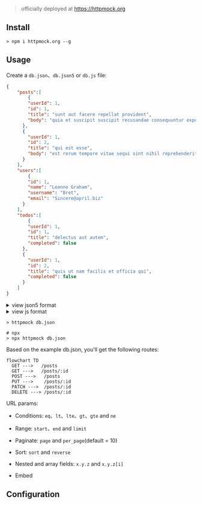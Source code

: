 > officially deployed at https://httpmock.org

## Install

```shell
> npm i httpmock.org --g

```

## Usage

Create a `db.json`、`db.json5` or `db.js` file:

```json
{
	"posts":[
		{
	    "userId": 1,
	    "id": 1,
	    "title": "sunt aut facere repellat provident",
	    "body": "quia et suscipit suscipit recusandae consequuntur expedita et cum reprehenderit"
	  },
	  {
	    "userId": 1,
	    "id": 2,
	    "title": "qui est esse",
	    "body": "est rerum tempore vitae sequi sint nihil reprehenderit dolor beatae"
	  }
	],
	"users":[
		{
	    "id": 1,
	    "name": "Leanne Graham",
	    "username": "Bret",
	    "email": "Sincere@april.biz"
	  }
	],
	"todos":[
		{
	    "userId": 1,
	    "id": 1,
	    "title": "delectus aut autem",
	    "completed": false
	  },
	  {
	    "userId": 1,
	    "id": 2,
	    "title": "quis ut nam facilis et officia qui",
	    "completed": false
	  }
	]
}

```

<details>
<summary>view json5 format</summary>

```json5
{
	posts:[
		{
	    userId: 1,
	    id: 1,
	    title: "sunt aut facere repellat provident",
	    body: "quia et suscipit suscipit recusandae consequuntur expedita et cum reprehenderit"
	  },
	  {
	    userId: 1,
	    id: 2,
	    title: "qui est esse",
	    body: "est rerum tempore vitae sequi sint nihil reprehenderit dolor beatae"
	  }
	],
	users:[
		{
	    id: 1,
	    name: "Leanne Graham",
	    username: "Bret",
	    email: "Sincere@april.biz"
	  }
	],
	todos:[
		{
	    userId: 1,
	    id: 1,
	    title: "delectus aut autem",
	    completed: false
	  },
	  {
	    userId": 1,
	    id": 2,
	    title: "quis ut nam facilis et officia qui",
	    completed: false
	  }
	]
}
```
</details>

<details>
<summary>view js format</summary>

```js
export default {
		posts:[
		{
	    userId: 1,
	    id: 1,
	    title: "sunt aut facere repellat provident",
	    body: "quia et suscipit suscipit recusandae consequuntur expedita et cum reprehenderit"
	  },
	  {
	    userId: 1,
	    id: 2,
	    title: "qui est esse",
	    body: "est rerum tempore vitae sequi sint nihil reprehenderit dolor beatae"
	  }
	],
	users:[
		{
	    id: 1,
	    name: "Leanne Graham",
	    username: "Bret",
	    email: "Sincere@april.biz"
	  }
	],
	todos:[
		{
	    userId: 1,
	    id: 1,
	    title: "delectus aut autem",
	    completed: false
	  },
	  {
	    userId": 1,
	    id": 2,
	    title: "quis ut nam facilis et officia qui",
	    completed: false
	  }
	]
}
```
</details>

```shell
> httpmock db.json

# npx
> npx httpmock db.json

```

Based on the example db.json, you'll get the following routes:

```mermaid
flowchart TD
  GET --->   /posts
  GET --->   /posts/:id
  POST --->   /posts
  PUT --->    /posts/:id
  PATCH --->  /posts/:id
  DELETE ---> /posts/:id

```

URL params:

- Conditions: `eq`、`lt`、`lte`、`gt`、`gte` and `ne`

- Range: `start`、`end` and `limit`

- Paginate: `page` and `per_page`(default = 10)

- Sort: `sort` and `reverse`

- Nested and array fields: `x.y.z` and `x.y.z[i]`

- Embed

## Configuration

